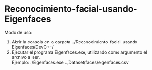 # Reconocimiento-facial-usando-Eigenfaces
Modo de uso:  
1) Abrir la consola en la carpeta ../Reconocimiento-facial-usando-Eigenfaces/DevC++/  
2) Ejecutar el programa Eigenfaces.exe, utilizando como argumento el archivo a leer.  
        Ejemplo:  ./Eigenfaces.exe ../Dataset/faces/eigenfaces.csv  
